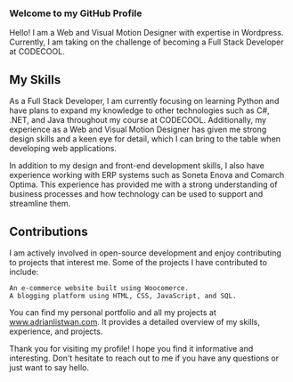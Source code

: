 ### Welcome to my GitHub Profile

Hello! I am a Web and Visual Motion Designer with expertise in Wordpress. Currently, I am taking on the challenge of becoming a Full Stack Developer at CODECOOL.

## My Skills

As a Full Stack Developer, I am currently focusing on learning Python and have plans to expand my knowledge to other technologies such as C#, .NET, and Java throughout my course at CODECOOL. Additionally, my experience as a Web and Visual Motion Designer has given me strong design skills and a keen eye for detail, which I can bring to the table when developing web applications.

In addition to my design and front-end development skills, I also have experience working with ERP systems such as Soneta Enova and Comarch Optima. This experience has provided me with a strong understanding of business processes and how technology can be used to support and streamline them.

## Contributions

I am actively involved in open-source development and enjoy contributing to projects that interest me. Some of the projects I have contributed to include:

    An e-commerce website built using Woocomerce.
    A blogging platform using HTML, CSS, JavaScript, and SQL.

You can find my personal portfolio and all my projects at www.adrianlistwan.com. It provides a detailed overview of my skills, experience, and projects.

Thank you for visiting my profile! I hope you find it informative and interesting. Don't hesitate to reach out to me if you have any questions or just want to say hello.
